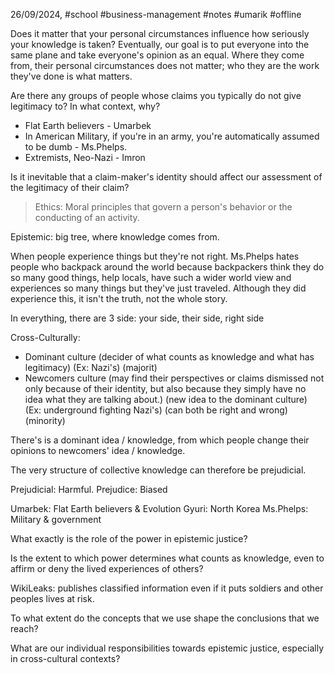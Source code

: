 26/09/2024, #school #business-management #notes #umarik #offline 

Does it matter that your personal circumstances influence how seriously your knowledge is taken?
Eventually, our goal is to put everyone into the same plane and take everyone's opinion as an equal. Where they come from, their personal circumstances does not matter; who they are the work they've done is what matters. 

Are there any groups of people whose claims you typically do not give legitimacy to? In what context, why?
- Flat Earth believers - Umarbek
- In American Military, if you're in an army, you're automatically assumed to be dumb - Ms.Phelps.
- Extremists, Neo-Nazi - Imron

Is it inevitable that a claim-maker's identity should affect our assessment of the legitimacy of their claim?

> Ethics: Moral principles that govern a person's behavior or the conducting of an activity.

Epistemic: big tree, where knowledge comes from.

When people experience things but they're not right.
Ms.Phelps hates people who backpack around the world because backpackers think they do so many good things, help locals, have such a wider world view and experiences so many things but they've just traveled. Although they did experience this, it isn't the truth, not the whole story.

In everything, there are 3 side: your side, their side, right side

Cross-Culturally:
- Dominant culture (decider of what counts as knowledge and what has legitimacy) (Ex: Nazi's) (majorit)
- Newcomers culture (may find their perspectives or claims dismissed not only because of their identity, but also because they simply have no idea what they are talking about.) (new idea to the dominant culture) (Ex: underground fighting Nazi's) (can both be right and wrong) (minority)

There's is a dominant idea / knowledge, from which people change their opinions to newcomers' idea / knowledge.

The very structure of collective knowledge can therefore be prejudicial.

Prejudicial: Harmful.
Prejudice: Biased

Umarbek: Flat Earth believers & Evolution
Gyuri: North Korea
Ms.Phelps: Military & government

What exactly is the role of the power in epistemic justice?

Is the extent to which power determines what counts as knowledge, even to affirm or deny the lived experiences of others?

WikiLeaks: publishes classified information even if it puts soldiers and other peoples lives at risk.

To what extent do the concepts that we use shape the conclusions that we reach?

What are our individual responsibilities towards epistemic justice, especially in cross-cultural contexts?